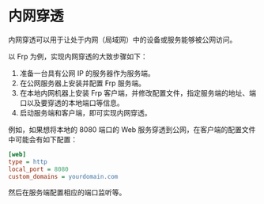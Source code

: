 # 内网穿透

内网穿透可以用于让处于内网（局域网）中的设备或服务能够被公网访问。

以 Frp 为例，实现内网穿透的大致步骤如下：

1. 准备一台具有公网 IP 的服务器作为服务端。
2. 在公网服务器上安装并配置 Frp 服务端。
3. 在本地内网机器上安装 Frp 客户端，并修改配置文件，指定服务端的地址、端口以及要穿透的本地端口等信息。
4. 启动服务端和客户端，即可实现内网穿透。

例如，如果想将本地的 8080 端口的 Web 服务穿透到公网，在客户端的配置文件中可能会有如下配置：

```ini
[web]
type = http
local_port = 8080
custom_domains = yourdomain.com
```

然后在服务端配置相应的端口监听等。
